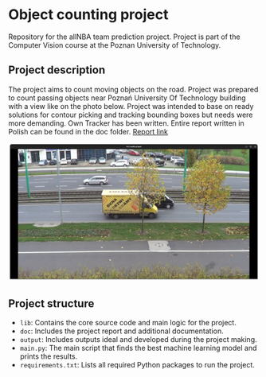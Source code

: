 # Object counting project
Repository for the allNBA team prediction project. Project is part of the Computer Vision course at the Poznan University of Technology.

## Project description
The project aims to count moving objects on the road. Project was prepared to count passing objects near Poznań University Of Technology building with a view like on the photo below. Project was intended to base on ready solutions for contour picking and tracking bounding boxes but needs were more demanding. Own Tracker has been written. Entire report written in Polish can be found in the doc folder. [Report link](doc/README.md)

![alt text](doc/figures/image.png)

## Project structure
- `lib`: Contains the core source code and main logic for the project.
- `doc`: Includes the project report and additional documentation.
- `output`: Includes outputs ideal and developed during the project making.
- `main.py`: The main script that finds the best machine learning model and prints the results.
- `requirements.txt`: Lists all required Python packages to run the project.